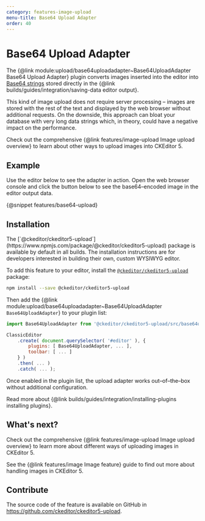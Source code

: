 ```yaml
---
category: features-image-upload
menu-title: Base64 Upload Adapter
order: 40
---
```


# Base64 Upload Adapter

The {@link module:upload/base64uploadadapter~Base64UploadAdapter Base64 Upload Adapter} plugin converts images inserted into the editor into [Base64 strings](https://en.wikipedia.org/wiki/Base64) stored directly in the {@link builds/guides/integration/saving-data editor output}.

This kind of image upload does not require server processing – images are stored with the rest of the text and displayed by the web browser without additional requests. On the downside, this approach can bloat your database with very long data strings which, in theory, could have a negative impact on the performance.

<info-box>
	Check out the comprehensive {@link features/image-upload Image upload overview} to learn about other ways to upload images into CKEditor 5.
</info-box>

## Example

Use the editor below to see the adapter in action. Open the web browser console and click the button below to see the base64–encoded image in the editor output data.

{@snippet features/base64-upload}

## Installation

<info-box info>
	The [`@ckeditor/ckeditor5-upload`](https://www.npmjs.com/package/@ckeditor/ckeditor5-upload) package is available by default in all builds. The installation instructions are for developers interested in building their own, custom WYSIWYG editor.
</info-box>

To add this feature to your editor, install the [`@ckeditor/ckeditor5-upload`](https://www.npmjs.com/package/@ckeditor/ckeditor5-upload) package:

```bash
npm install --save @ckeditor/ckeditor5-upload
```

Then add the {@link module:upload/base64uploadadapter~Base64UploadAdapter `Base64UploadAdapter`} to your plugin list:

```js
import Base64UploadAdapter from '@ckeditor/ckeditor5-upload/src/base64uploadadapter';

ClassicEditor
	.create( document.querySelector( '#editor' ), {
		plugins: [ Base64UploadAdapter, ... ],
		toolbar: [ ... ]
	} )
	.then( ... )
	.catch( ... );
```

Once enabled in the plugin list, the upload adapter works out–of–the–box without additional configuration.

<info-box info>
	Read more about {@link builds/guides/integration/installing-plugins installing plugins}.
</info-box>

## What's next?

Check out the comprehensive {@link features/image-upload Image upload overview} to learn more about different ways of uploading images in CKEditor 5.

See the {@link features/image Image feature} guide to find out more about handling images in CKEditor 5.

## Contribute

The source code of the feature is available on GitHub in https://github.com/ckeditor/ckeditor5-upload.
